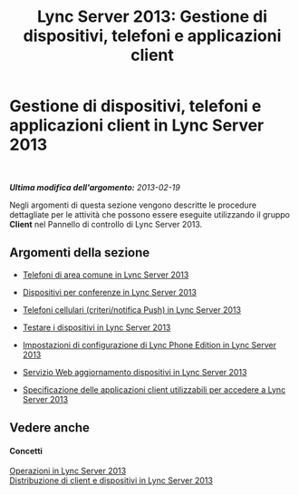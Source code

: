 ﻿---
title: 'Lync Server 2013: Gestione di dispositivi, telefoni e applicazioni client'
TOCTitle: Gestione di dispositivi, telefoni e applicazioni client
ms:assetid: 7c52ecc7-e0f6-4684-9fe8-ba45437a08e0
ms:mtpsurl: https://technet.microsoft.com/it-it/library/Gg521021(v=OCS.15)
ms:contentKeyID: 49301101
ms.date: 08/24/2015
mtps_version: v=OCS.15
ms.translationtype: HT
---

# Gestione di dispositivi, telefoni e applicazioni client in Lync Server 2013

 

_**Ultima modifica dell'argomento:** 2013-02-19_

Negli argomenti di questa sezione vengono descritte le procedure dettagliate per le attività che possono essere eseguite utilizzando il gruppo **Client** nel Pannello di controllo di Lync Server 2013.

## Argomenti della sezione

  - [Telefoni di area comune in Lync Server 2013](lync-server-2013-common-area-phones.md)

  - [Dispositivi per conferenze in Lync Server 2013](lync-server-2013-conferencing-devices.md)

  - [Telefoni cellulari (criteri/notifica Push) in Lync Server 2013](lync-server-2013-mobile-phones-policy-push-notification.md)

  - [Testare i dispositivi in Lync Server 2013](lync-server-2013-test-devices.md)

  - [Impostazioni di configurazione di Lync Phone Edition in Lync Server 2013](lync-server-2013-lync-phone-edition-configuration-settings.md)

  - [Servizio Web aggiornamento dispositivi in Lync Server 2013](lync-server-2013-device-update-web-service.md)

  - [Specificazione delle applicazioni client utilizzabili per accedere a Lync Server 2013](lync-server-2013-specifying-the-client-applications-that-can-be-used-to-log-on-to-lync-server-2013.md)

## Vedere anche

#### Concetti

[Operazioni in Lync Server 2013](lync-server-2013-operations.md)  
[Distribuzione di client e dispositivi in Lync Server 2013](lync-server-2013-deploying-clients-and-devices.md)


